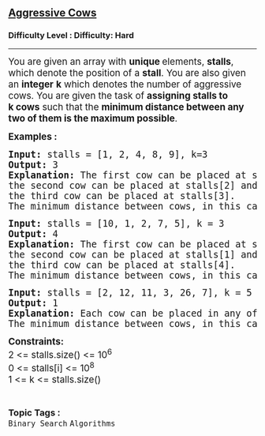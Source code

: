 <h2><a href="https://www.geeksforgeeks.org/problems/aggressive-cows/0">Aggressive Cows</a></h2><h3>Difficulty Level : Difficulty: Hard</h3><hr><div class="problems_problem_content__Xm_eO"><p><span style="font-size: 14pt;">You are given an array with <strong>unique </strong>elements, <strong>stalls</strong>,<strong> </strong>which denote the position of a <strong>stall</strong>. You are also given an <strong>integer</strong> <strong>k</strong> which denotes the number of aggressive cows. You are given the task of <strong>assigning stalls to k&nbsp;cows</strong> such that the <strong>minimum distance between any two of them is the maximum possible</strong>.</span></p>
<p><span style="font-size: 14pt;"><strong>Examples :</strong></span></p>
<pre><span style="font-size: 14pt;"><strong>Input: </strong>stalls = [1, 2, 4, 8, 9], k=3
<strong>Output: </strong>3
<strong>Explanation: </strong>The first cow can be placed at stalls[0], <br>the second cow can be placed at stalls[2] and 
the third cow can be placed at stalls[3]. 
The minimum distance between cows, in this case, is 3, which also is the largest among all possible ways.
</span></pre>
<pre><span style="font-size: 14pt;"><strong>Input: </strong>stalls = [10, 1, 2, 7, 5], k = 3
<strong>Output: </strong>4
<strong>Explanation: </strong>The first cow can be placed at stalls[0],
the second cow can be placed at stalls[1] and
the third cow can be placed at stalls[4].
The minimum distance between cows, in this case, is 4, which also is the largest among all possible ways.</span></pre>
<pre><span style="font-size: 14pt;"><strong>Input: </strong>stalls = [2, 12, 11, 3, 26, 7], k = 5
<strong>Output: </strong>1
<strong>Explanation: </strong>Each cow can be placed in any of the stalls, as the no. of stalls are exactly equal to the number of cows.
The minimum distance between cows, in this case, is 1, which also is the largest among all possible ways.</span></pre>
<p><span style="font-size: 14pt;"><strong>Constraints:</strong></span><br><span style="font-size: 14pt;">2 &lt;= stalls.size() &lt;= 10<sup>6</sup><br></span><span style="font-size: 18.6667px;">0 &lt;= stalls[i] &lt;= 10<sup>8</sup></span><br><span style="font-size: 14pt;">1 &lt;= k &lt;= </span><span style="font-size: 18.6667px;">stalls.size()</span></p></div><br><p><span style=font-size:18px><strong>Topic Tags : </strong><br><code>Binary Search</code>&nbsp;<code>Algorithms</code>&nbsp;